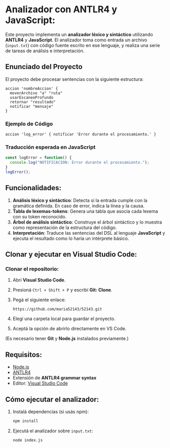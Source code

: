 # Analizador con ANTLR4 y JavaScript:

Este proyecto implementa un **analizador léxico y sintáctico** utilizando **ANTLR4** y **JavaScript**. El analizador toma como entrada un archivo (`input.txt`) con código fuente escrito en ese lenguaje, y realiza una serie de tareas de análisis e interpretación.

## Enunciado del Proyecto

El proyecto debe procesar sentencias con la siguiente estructura:

```
accion 'nombreAccion' {
  moverArchivo "a" "ruta"
  usarEscaneoProfundo
  retornar "resultado"
  notificar "mensaje"
}
```

### Ejemplo de Código

```
accion 'log_error' { notificar 'Error durante el procesamiento.' }
```

### Traducción esperada en JavaScript

```javascript
const logError = function() {
  console.log("NOTIFICACION: Error durante el procesamiento.");
}
logError();
```

## Funcionalidades:

1. **Análisis léxico y sintáctico**: Detecta si la entrada cumple con la gramática definida. En caso de error, indica la línea y la causa.
2. **Tabla de lexemas-tokens**: Genera una tabla que asocia cada lexema con su token reconocido.
3. **Árbol de análisis sintáctico**: Construye el árbol sintáctico y lo muestra como representación de la estructura del código.
4. **Interpretación**: Traduce las sentencias del DSL al lenguaje **JavaScript** y ejecuta el resultado como lo haría un intérprete básico.

## Clonar y ejecutar en Visual Studio Code:

### Clonar el repositorio:

1. Abrí **Visual Studio Code**.
2. Presioná `Ctrl + Shift + P` y escribí **Git: Clone**.
3. Pegá el siguiente enlace:

   ```
   https://github.com/maria52143/52143.git
   ```

4. Elegí una carpeta local para guardar el proyecto.
5. Aceptá la opción de abrirlo directamente en VS Code.

(Es necesario tener **Git** y **Node.js** instalados previamente.)

## Requisitos:

- [Node.js](https://nodejs.org/)
- [ANTLR4](https://www.antlr.org/)
- Extensión de **ANTLR4 grammar syntax**
- Editor: [Visual Studio Code](https://code.visualstudio.com/)

## Cómo ejecutar el analizador:

1. Instalá dependencias (si usás npm):
   ```bash
   npm install
   ```
2. Ejecutá el analizador sobre `input.txt`:
   ```bash
   node index.js
   ```

